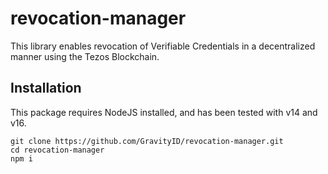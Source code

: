 # revocation-manager

This library enables revocation of Verifiable Credentials in a decentralized manner using the Tezos Blockchain.

## Installation

This package requires NodeJS installed, and has been tested with v14 and v16.

```
git clone https://github.com/GravityID/revocation-manager.git
cd revocation-manager
npm i
```
